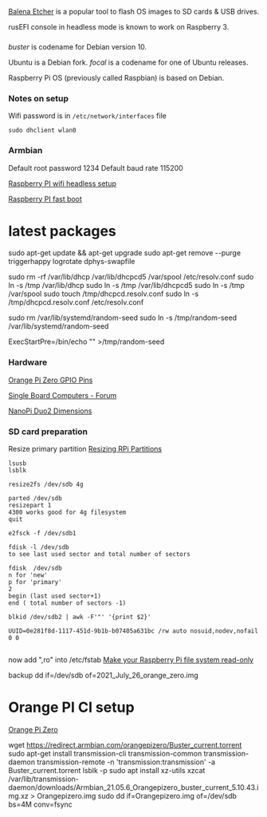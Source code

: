 

[Balena Etcher](https://www.balena.io/etcher/) is a popular tool to flash OS images to SD cards & USB drives.


rusEFI console in headless mode is known to work on Raspberry 3.


###

_buster_ is codename for Debian version 10.

Ubuntu is a Debian fork. _focal_ is a codename for one of Ubuntu releases.

Raspberry Pi OS (previously called Raspbian) is based on Debian.



### Notes on setup

Wifi password is in ``/etc/network/interfaces`` file
```
sudo dhclient wlan0
```

### Armbian
Default root password 1234
Default baud rate 115200


[Raspberry PI wifi headless setup](https://www.hackster.io/mexmarv/iot-raspberry-pi-wifi-headless-setup-6be0de)

[Raspberry PI fast boot](https://www.furkantokac.com/rpi3-fast-boot-less-than-2-seconds/)

# latest packages
sudo apt-get update && apt-get upgrade
sudo apt-get remove --purge triggerhappy logrotate dphys-swapfile


sudo rm -rf /var/lib/dhcp /var/lib/dhcpcd5 /var/spool /etc/resolv.conf
sudo ln -s /tmp /var/lib/dhcp
sudo ln -s /tmp /var/lib/dhcpcd5
sudo ln -s /tmp /var/spool
sudo touch /tmp/dhcpcd.resolv.conf
sudo ln -s /tmp/dhcpcd.resolv.conf /etc/resolv.conf

sudo rm /var/lib/systemd/random-seed
sudo ln -s /tmp/random-seed /var/lib/systemd/random-seed


ExecStartPre=/bin/echo "" >/tmp/random-seed



### Hardware

[Orange Pi Zero GPIO Pins](https://kaspars.net/blog/orange-pi-zero-gpio)

[Single Board Computers - Forum](https://rusefi.com/forum/viewtopic.php?p=37563#p37563)

[NanoPi Duo2 Dimensions](http://wiki.friendlyarm.com/wiki/index.php/NanoPi_Duo2#Dimensional_Diagram)

### SD card preparation

Resize primary partition [Resizing RPi Partitions](https://elinux.org/RPi_Resize_Flash_Partitions#Resizing)
```
lsusb
lsblk

resize2fs /dev/sdb 4g

parted /dev/sdb
resizepart 1
4300 works good for 4g filesystem
quit

e2fsck -f /dev/sdb1

fdisk -l /dev/sdb
to see last used sector and total number of sectors 

fdisk  /dev/sdb
n for 'new'
p for 'primary'
2
begin (last used sector+1)
end ( total number of sectors -1)

blkid /dev/sdb2 | awk -F'"' '{print $2}'

UUID=0e281f8d-1117-451d-9b1b-b07405a631bc /rw auto nosuid,nodev,nofail 0 0


```

now add ",ro" into /etc/fstab
[Make your Raspberry Pi file system read-only](https://medium.com/swlh/make-your-raspberry-pi-file-system-read-only-raspbian-buster-c558694de79)

backup
dd if=/dev/sdb of=2021_July_26_orange_zero.img

# Orange PI CI setup

[Orange Pi Zero](https://www.armbian.com/orange-pi-zero/)

wget https://redirect.armbian.com/orangepizero/Buster_current.torrent
sudo apt-get install transmission-cli transmission-common transmission-daemon
transmission-remote -n 'transmission:transmission' -a Buster_current.torrent
lsblk -p
sudo apt install xz-utils
xzcat /var/lib/transmission-daemon/downloads/Armbian_21.05.6_Orangepizero_buster_current_5.10.43.img.xz > Orangepizero.img
sudo dd if=Orangepizero.img of=/dev/sdb bs=4M conv=fsync



